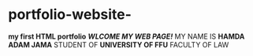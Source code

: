 # portfolio-website-
**my first HTML portfolio**
***WLCOME MY WEB PAGE!***
  MY NAME IS **HAMDA ADAM JAMA** STUDENT OF **UNIVERSITY OF FFU** FACULTY OF LAW
  
   

